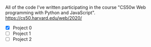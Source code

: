 All of the code I've written participating in the course "CS50w Web programming with Python and JavaScript".
<br>https://cs50.harvard.edu/web/2020/
<br>
- [x] Project 0
- [ ] Project 1
- [ ] Project 2
